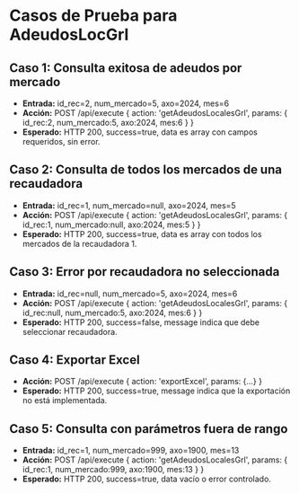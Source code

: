 # Casos de Prueba para AdeudosLocGrl

## Caso 1: Consulta exitosa de adeudos por mercado
- **Entrada:** id_rec=2, num_mercado=5, axo=2024, mes=6
- **Acción:** POST /api/execute { action: 'getAdeudosLocalesGrl', params: { id_rec:2, num_mercado:5, axo:2024, mes:6 } }
- **Esperado:** HTTP 200, success=true, data es array con campos requeridos, sin error.

## Caso 2: Consulta de todos los mercados de una recaudadora
- **Entrada:** id_rec=1, num_mercado=null, axo=2024, mes=5
- **Acción:** POST /api/execute { action: 'getAdeudosLocalesGrl', params: { id_rec:1, num_mercado:null, axo:2024, mes:5 } }
- **Esperado:** HTTP 200, success=true, data es array con todos los mercados de la recaudadora 1.

## Caso 3: Error por recaudadora no seleccionada
- **Entrada:** id_rec=null, num_mercado=5, axo=2024, mes=6
- **Acción:** POST /api/execute { action: 'getAdeudosLocalesGrl', params: { id_rec:null, num_mercado:5, axo:2024, mes:6 } }
- **Esperado:** HTTP 200, success=false, message indica que debe seleccionar recaudadora.

## Caso 4: Exportar Excel
- **Acción:** POST /api/execute { action: 'exportExcel', params: {...} }
- **Esperado:** HTTP 200, success=true, message indica que la exportación no está implementada.

## Caso 5: Consulta con parámetros fuera de rango
- **Entrada:** id_rec=1, num_mercado=999, axo=1900, mes=13
- **Acción:** POST /api/execute { action: 'getAdeudosLocalesGrl', params: { id_rec:1, num_mercado:999, axo:1900, mes:13 } }
- **Esperado:** HTTP 200, success=true, data vacío o error controlado.
